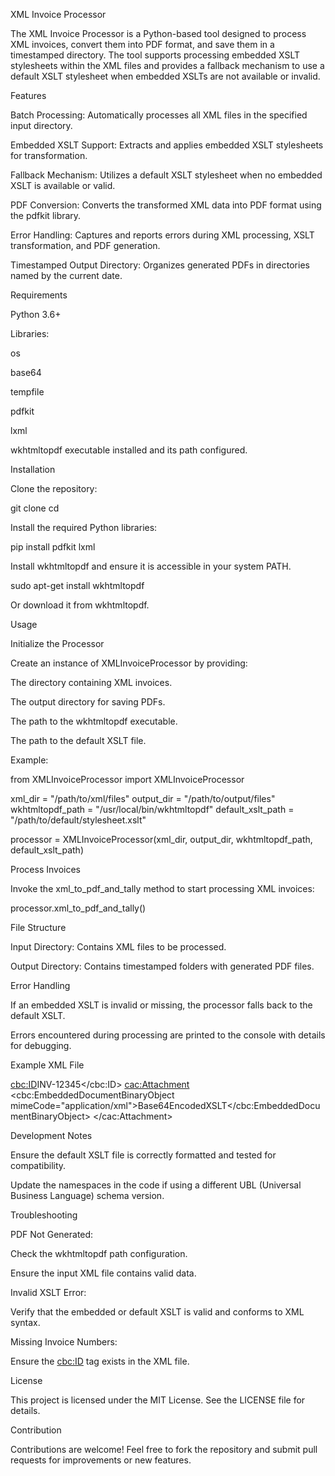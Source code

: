 XML Invoice Processor

The XML Invoice Processor is a Python-based tool designed to process XML invoices, convert them into PDF format, and save them in a timestamped directory. The tool supports processing embedded XSLT stylesheets within the XML files and provides a fallback mechanism to use a default XSLT stylesheet when embedded XSLTs are not available or invalid.

Features

Batch Processing: Automatically processes all XML files in the specified input directory.

Embedded XSLT Support: Extracts and applies embedded XSLT stylesheets for transformation.

Fallback Mechanism: Utilizes a default XSLT stylesheet when no embedded XSLT is available or valid.

PDF Conversion: Converts the transformed XML data into PDF format using the pdfkit library.

Error Handling: Captures and reports errors during XML processing, XSLT transformation, and PDF generation.

Timestamped Output Directory: Organizes generated PDFs in directories named by the current date.

Requirements

Python 3.6+

Libraries:

os

base64

tempfile

pdfkit

lxml

wkhtmltopdf executable installed and its path configured.

Installation

Clone the repository:

git clone <repository-url>
cd <repository-directory>

Install the required Python libraries:

pip install pdfkit lxml

Install wkhtmltopdf and ensure it is accessible in your system PATH.

sudo apt-get install wkhtmltopdf

Or download it from wkhtmltopdf.

Usage

Initialize the Processor

Create an instance of XMLInvoiceProcessor by providing:

The directory containing XML invoices.

The output directory for saving PDFs.

The path to the wkhtmltopdf executable.

The path to the default XSLT file.

Example:

from XMLInvoiceProcessor import XMLInvoiceProcessor

xml_dir = "/path/to/xml/files"
output_dir = "/path/to/output/files"
wkhtmltopdf_path = "/usr/local/bin/wkhtmltopdf"
default_xslt_path = "/path/to/default/stylesheet.xslt"

processor = XMLInvoiceProcessor(xml_dir, output_dir, wkhtmltopdf_path, default_xslt_path)

Process Invoices

Invoke the xml_to_pdf_and_tally method to start processing XML invoices:

processor.xml_to_pdf_and_tally()

File Structure

Input Directory: Contains XML files to be processed.

Output Directory: Contains timestamped folders with generated PDF files.

Error Handling

If an embedded XSLT is invalid or missing, the processor falls back to the default XSLT.

Errors encountered during processing are printed to the console with details for debugging.

Example XML File

<Invoice xmlns="urn:oasis:names:specification:ubl:schema:xsd:Invoice-2"
         xmlns:cbc="urn:oasis:names:specification:ubl:schema:xsd:CommonBasicComponents-2"
         xmlns:cac="urn:oasis:names:specification:ubl:schema:xsd:CommonAggregateComponents-2">
  <cbc:ID>INV-12345</cbc:ID>
  <cac:Attachment>
    <cbc:EmbeddedDocumentBinaryObject mimeCode="application/xml">Base64EncodedXSLT</cbc:EmbeddedDocumentBinaryObject>
  </cac:Attachment>
</Invoice>

Development Notes

Ensure the default XSLT file is correctly formatted and tested for compatibility.

Update the namespaces in the code if using a different UBL (Universal Business Language) schema version.

Troubleshooting

PDF Not Generated:

Check the wkhtmltopdf path configuration.

Ensure the input XML file contains valid data.

Invalid XSLT Error:

Verify that the embedded or default XSLT is valid and conforms to XML syntax.

Missing Invoice Numbers:

Ensure the <cbc:ID> tag exists in the XML file.

License

This project is licensed under the MIT License. See the LICENSE file for details.

Contribution

Contributions are welcome! Feel free to fork the repository and submit pull requests for improvements or new features.

